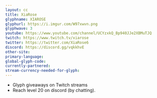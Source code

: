 ```yaml
---
layout: cc
title: XiaRose
glyphname: XIAROSE
glyphurl: https://i.imgur.com/W97xwvn.png
glyphwave: 3
youtube: https://www.youtube.com/channel/UCYzxkQ_Bp940JJe2XBMuTJQ
twitch: https://www.twitch.tv/xiarose
twitter: https://twitter.com/XiaRose6
discord: https://discord.gg/vqkkhvE
other-site: 
primary-language: 
global-glyph-code: 
currently-partnered: 
stream-currency-needed-for-glyph: 
---
```

* Glyph giveaways on Twitch streams
* Reach level 20 on discord (by chatting).
